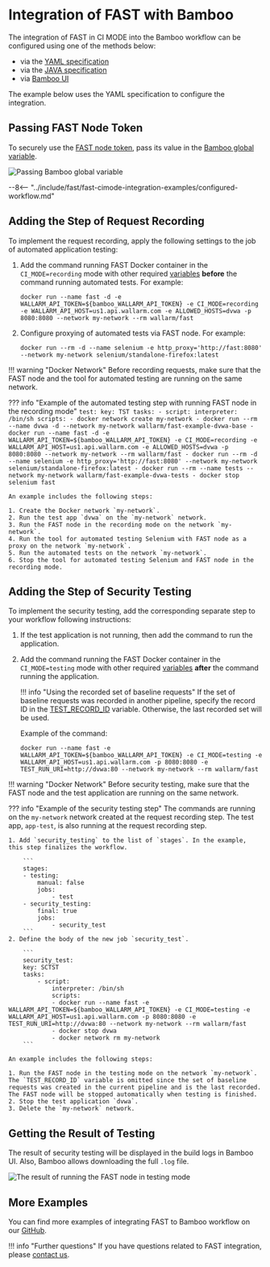 # Integration of FAST with Bamboo

The integration of FAST in CI MODE into the Bamboo workflow can be configured using one of the methods below:

* via the [YAML specification](https://confluence.atlassian.com/bamboo/bamboo-yaml-specs-938844479.html)
* via the [JAVA specification](https://confluence.atlassian.com/bamboo/bamboo-java-specs-941616821.html)
* via [Bamboo UI](https://confluence.atlassian.com/bamboo/jobs-and-tasks-289277035.html)

The example below uses the YAML specification to configure the integration.

## Passing FAST Node Token

To securely use the [FAST node token](../../operations/create-node.md), pass its value in the [Bamboo global variable](https://confluence.atlassian.com/bamboo/defining-global-variables-289277112.html).

![Passing Bamboo global variable](../../../images/fast/poc/common/examples/bamboo-cimode/bamboo-env-var-example.png)

--8<-- "../include/fast/fast-cimode-integration-examples/configured-workflow.md"

## Adding the Step of Request Recording

To implement the request recording, apply the following settings to the job of automated application testing:

1. Add the command running FAST Docker container in the `CI_MODE=recording` mode with other required [variables](../ci-mode-recording.md#environment-variables-in-recording-mode) __before__ the command running automated tests. For example:

    ```
    docker run --name fast -d -e WALLARM_API_TOKEN=${bamboo_WALLARM_API_TOKEN} -e CI_MODE=recording -e WALLARM_API_HOST=us1.api.wallarm.com -e ALLOWED_HOSTS=dvwa -p 8080:8080 --network my-network --rm wallarm/fast
    ```
2. Configure proxying of automated tests via FAST node. For example:

    ```
    docker run --rm -d --name selenium -e http_proxy='http://fast:8080' --network my-network selenium/standalone-firefox:latest
    ```

!!! warning "Docker Network"
    Before recording requests, make sure that the FAST node and the tool for automated testing are running on the same network.

??? info "Example of the automated testing step with running FAST node in the recording mode"
    ```
    test:
    key: TST
    tasks:
        - script:
            interpreter: /bin/sh
            scripts:
            - docker network create my-network
            - docker run --rm --name dvwa -d --network my-network wallarm/fast-example-dvwa-base
            - docker run --name fast -d -e WALLARM_API_TOKEN=${bamboo_WALLARM_API_TOKEN} -e CI_MODE=recording -e WALLARM_API_HOST=us1.api.wallarm.com -e ALLOWED_HOSTS=dvwa -p 8080:8080 --network my-network --rm wallarm/fast
            - docker run --rm -d --name selenium -e http_proxy='http://fast:8080' --network my-network selenium/standalone-firefox:latest
            - docker run --rm --name tests --network my-network wallarm/fast-example-dvwa-tests
            - docker stop selenium fast
    ```

    An example includes the following steps:

    1. Create the Docker network `my-network`.
    2. Run the test app `dvwa` on the `my-network` network.
    3. Run the FAST node in the recording mode on the network `my-network`.
    4. Run the tool for automated testing Selenium with FAST node as a proxy on the network `my-network`.
    5. Run the automated tests on the network `my-network`.
    6. Stop the tool for automated testing Selenium and FAST node in the recording mode.

## Adding the Step of Security Testing

To implement the security testing, add the corresponding separate step to your workflow following instructions:

1. If the test application is not running, then add the command to run the application.
2. Add the command running the FAST Docker container in the `CI_MODE=testing` mode with other required [variables](../ci-mode-testing.md#environment-variables-in-testing-mode) __after__ the command running the application.

    !!! info "Using the recorded set of baseline requests"
        If the set of baseline requests was recorded in another pipeline, specify the record ID in the [TEST_RECORD_ID](../ci-mode-testing.md#environment-variables-in-testing-mode) variable. Otherwise, the last recorded set will be used.

    Example of the command:

    ```
    docker run --name fast -e WALLARM_API_TOKEN=${bamboo_WALLARM_API_TOKEN} -e CI_MODE=testing -e WALLARM_API_HOST=us1.api.wallarm.com -p 8080:8080 -e TEST_RUN_URI=http://dvwa:80 --network my-network --rm wallarm/fast
    ```

!!! warning "Docker Network"
    Before security testing, make sure that the FAST node and the test application are running on the same network.

??? info "Example of the security testing step"
    The commands are running on the `my-network` network created at the request recording step. The test app, `app-test`, is also running at the request recording step.

    1. Add `security_testing` to the list of `stages`. In the example, this step finalizes the workflow.

        ```
        stages:
        - testing:
            manual: false
            jobs:
                - test
        - security_testing:
            final: true
            jobs:
                - security_test
        ```
    2. Define the body of the new job `security_test`.

        ```
        security_test:
        key: SCTST
        tasks:
            - script:
                interpreter: /bin/sh
                scripts:
                - docker run --name fast -e WALLARM_API_TOKEN=${bamboo_WALLARM_API_TOKEN} -e CI_MODE=testing -e WALLARM_API_HOST=us1.api.wallarm.com -p 8080:8080 -e TEST_RUN_URI=http://dvwa:80 --network my-network --rm wallarm/fast 
                - docker stop dvwa
                - docker network rm my-network
        ```

    An example includes the following steps:

    1. Run the FAST node in the testing mode on the network `my-network`. The `TEST_RECORD_ID` variable is omitted since the set of baseline requests was created in the current pipeline and is the last recorded. The FAST node will be stopped automatically when testing is finished.
    2. Stop the test application `dvwa`.
    3. Delete the `my-network` network.

## Getting the Result of Testing

The result of security testing will be displayed in the build logs in Bamboo UI. Also, Bamboo allows downloading the full `.log` file.

![The result of running the FAST node in testing mode](../../../images/fast/poc/common/examples/bamboo-cimode/bamboo-ci-example.png)

## More Examples

You can find more examples of integrating FAST to Bamboo workflow on our [GitHub](https://github.com/wallarm/fast-examples).

!!! info "Further questions"
    If you have questions related to FAST integration, please [contact us](mailto:support@wallarm.com).
